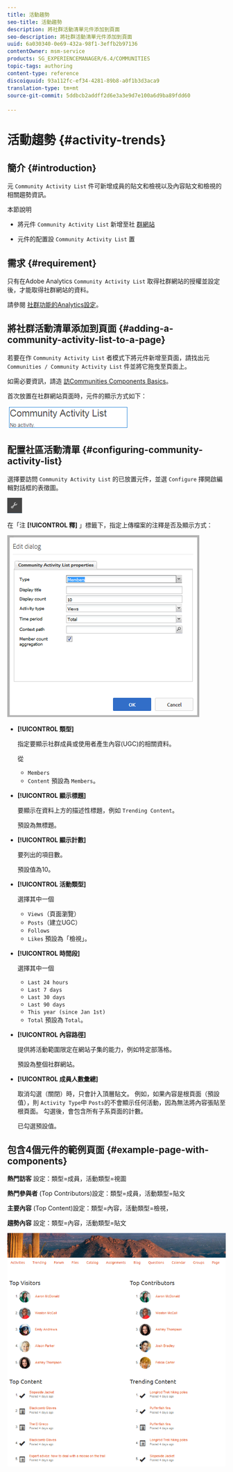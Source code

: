 ```yaml
---
title: 活動趨勢
seo-title: 活動趨勢
description: 將社群活動清單元件添加到頁面
seo-description: 將社群活動清單元件添加到頁面
uuid: 6a030340-0e69-432a-98f1-3effb2b97136
contentOwner: msm-service
products: SG_EXPERIENCEMANAGER/6.4/COMMUNITIES
topic-tags: authoring
content-type: reference
discoiquuid: 93a112fc-ef34-4281-89b8-a0f1b3d3aca9
translation-type: tm+mt
source-git-commit: 5ddbcb2addff2d6e3a3e9d7e100a6d9ba89fdd60

---
```



# 活動趨勢 {#activity-trends}

## 簡介 {#introduction}

元 `Community Activity List` 件可新增成員的貼文和檢視以及內容貼文和檢視的相關趨勢資訊。

本節說明

* 將元件 `Community Activity List` 新增至社 [群網站](overview.md#community-sites)

* 元件的配置設 `Community Activity List` 置

## 需求 {#requirement}

只有在Adobe Analytics `Community Activity List` 取得社群網站的授權並設定後，才能取得社群網站的資料。

請參閱 [社群功能的Analytics設定](analytics.md)。

## 將社群活動清單添加到頁面 {#adding-a-community-activity-list-to-a-page}

若要在作 `Community Activity List` 者模式下將元件新增至頁面，請找出元 `Communities / Community Activity List` 件並將它拖曳至頁面上。

如需必要資訊，請造 [訪Communities Components Basics](basics.md)。

首次放置在社群網站頁面時，元件的顯示方式如下：

![chlimage_1-227](assets/chlimage_1-227.png)

## 配置社區活動清單 {#configuring-community-activity-list}

選擇要訪問 `Community Activity List` 的已放置元件，並選 `Configure` 擇開啟編輯對話框的表徵圖。

![chlimage_1-228](assets/chlimage_1-228.png)

在「注 **[!UICONTROL 釋]** 」標籤下，指定上傳檔案的注釋是否及顯示方式：

![chlimage_1-229](assets/chlimage_1-229.png)

* **[!UICONTROL 類型]**

   指定要顯示社群成員或使用者產生內容(UGC)的相關資料。

   從
   * `Members`
   * `Content`
   預設為 `Members`。

* **[!UICONTROL 顯示標題]**

   要顯示在資料上方的描述性標題，例如 `Trending Content`。

   預設為無標題。

* **[!UICONTROL 顯示計數]**

   要列出的項目數。

   預設值為10。

* **[!UICONTROL 活動類型]**

   選擇其中一個
   * `Views`（頁面瀏覽）
   * `Posts`（建立UGC）
   * `Follows`
   * `Likes`
   預設為「檢視」。

* **[!UICONTROL 時間段]**

   選擇其中一個
   * `Last 24 hours`
   * `Last 7 days`
   * `Last 30 days`
   * `Last 90 days`
   * `This year (since Jan 1st)`
   * `Total`
   預設為 `Total`。

* **[!UICONTROL 內容路徑]**

   提供將活動範圍限定在網站子集的能力，例如特定部落格。

   預設為整個社群網站。

* **[!UICONTROL 成員人數彙總]**

   取消勾選（關閉）時，只會計入頂層貼文。 例如，如果內容是根頁面（預設值），則 `Activity Type`中 `Posts`的不會顯示任何活動，因為無法將內容張貼至根頁面。 勾選後，會包含所有子系頁面的計數。

   已勾選預設值。

## 包含4個元件的範例頁面 {#example-page-with-components}

**熱門訪客** 設定：類型=成員，活動類型=視圖

**熱門參與者** (Top Contributors)設定：類型=成員，活動類型=貼文

**主要內容** (Top Content)設定：類型=內容，活動類型=檢視，

**趨勢內容** 設定：類型=內容，活動類型=貼文

![chlimage_1-230](assets/chlimage_1-230.png)
